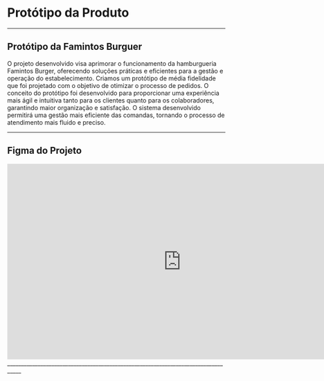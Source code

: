 # Protótipo da Produto

___________________________________________________________________________________

## Protótipo da Famintos Burguer

O projeto desenvolvido visa aprimorar o funcionamento da hamburgueria Famintos Burger, oferecendo soluções práticas e eficientes para a gestão e operação do estabelecimento. Criamos um protótipo de média fidelidade que foi projetado com o objetivo de otimizar o processo de pedidos. O conceito do protótipo foi desenvolvido para proporcionar uma experiência mais ágil e intuitiva tanto para os clientes quanto para os colaboradores, garantindo maior organização e satisfação. O sistema desenvolvido permitirá uma gestão mais eficiente das comandas, tornando o processo de atendimento mais fluido e preciso.

___________________________________________________________________________________

## Figma do Projeto

<iframe style="border: 1px solid rgba(0, 0, 0, 0.1);" width="800" height="450" src="https://embed.figma.com/design/NsYVCf5Rp54H8NINiwB6J1/Food-Tablet-Device-(Copy)?node-id=0-1&embed-host=share" allowfullscreen></iframe>
___________________________________________________________________________________